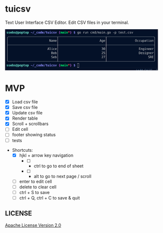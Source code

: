 # tuicsv
Text User Interface CSV Editor. Edit CSV files in your terminal.

![screenshot](./img/screenshot.png)

# MVP
- [x] Load csv file
- [x] Save csv file
- [x] Update csv file
- [x] Render table
- [x] Scroll + scrollbars
- [ ] Edit cell
- [ ] footer showing status
- [ ] tests
- Shortcuts:
  - [x] hjkl + arrow key navigation
    - [ ] + ctrl to go to end of sheet
    - [ ] + alt to go to next page / scroll
  - [ ] enter to edit cell
  - [ ] delete to clear cell
  - [ ] ctrl + S to save
  - [ ] ctrl + Q, ctrl + C to save & quit

## LICENSE
[Apache License Version 2.0](./LICENSE)
